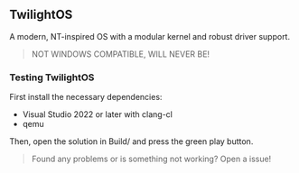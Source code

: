 ## TwilightOS

A modern, NT-inspired OS with a modular kernel and robust driver support.

> NOT WINDOWS COMPATIBLE, WILL NEVER BE!

### Testing TwilightOS

First install the necessary dependencies:
* Visual Studio 2022 or later with clang-cl
* qemu

Then, open the solution in Build/ and press the green play button.

> Found any problems or is something not working? Open a issue!

